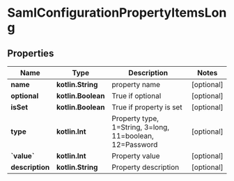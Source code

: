 
# SamlConfigurationPropertyItemsLong

## Properties
Name | Type | Description | Notes
------------ | ------------- | ------------- | -------------
**name** | **kotlin.String** | property name |  [optional]
**optional** | **kotlin.Boolean** | True if optional |  [optional]
**isSet** | **kotlin.Boolean** | True if property is set |  [optional]
**type** | **kotlin.Int** | Property type, 1&#x3D;String, 3&#x3D;long, 11&#x3D;boolean, 12&#x3D;Password |  [optional]
**&#x60;value&#x60;** | **kotlin.Int** | Property value |  [optional]
**description** | **kotlin.String** | Property description |  [optional]



